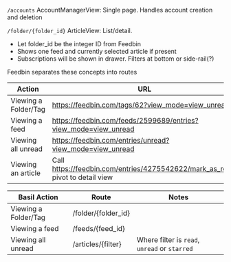 `/accounts`
AccountManagerView: Single page. Handles account creation and deletion

`/folder/{folder_id}`
ArticleView: List/detail.

- Let folder_id be the integer ID from Feedbin
- Shows one feed and currently selected article if present
- Subscriptions will be shown in drawer. Filters at bottom or side-rail(?)

Feedbin separates these concepts into routes

| Action               | URL                                                                            |
| -------------------- | ------------------------------------------------------------------------------ |
| Viewing a Folder/Tag | <https://feedbin.com/tags/62?view_mode=view_unread>                            |
| Viewing a feed       | <https://feedbin.com/feeds/2599689/entries?view_mode=view_unread>              |
| Viewing all unread   | <https://feedbin.com/entries/unread?view_mode=view_unread>                     |
| Viewing an article   | Call https://feedbin.com/entries/4275542622/mark_as_read, pivot to detail view |

| Basil Action         | Route               | Notes                                         |
| -------------------- | ------------------- | --------------------------------------------- |
| Viewing a Folder/Tag | /folder/{folder_id} |                                               |
| Viewing a feed       | /feeds/{feed_id}    |                                               |
| Viewing all unread   | /articles/{filter}  | Where filter is `read`, `unread` or `starred` |

